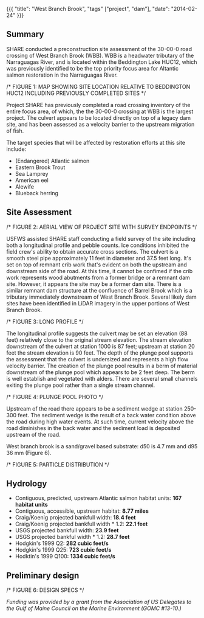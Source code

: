 {{{
	"title": "West Branch Brook",
	"tags" ["project", "dam"],
	"date": "2014-02-24"
}}}

Summary
-------

SHARE conducted a preconstruction site assessment of the 30-00-0 road crossing of West Branch Brook (WBB). WBB is a headwater tributary of the Narraguagas River, and is located within the Beddington Lake HUC12, which was previously identified to be the top priority focus area for Altantic salmon restoration in the Narraguagas River.


/* FIGURE 1: MAP SHOWING SITE LOCATION RELATIVE TO BEDDINGTON HUC12 INCLUDING PREVIOUSLY COMPLETED SITES */


Project SHARE has previously completed a road crossing inventory of the entire focus area, of which, the the 30-00-0 crossing at WBB is the largest project. The culvert appears to be located directly on top of a legacy dam site, and has been assessed as a velocity barrier to the upstream migration of fish.

The target species that will be affected by restoration efforts at this site include:

- (Endangered) Atlantic salmon
- Eastern Brook Trout
- Sea Lamprey
- American eel
- Alewife
- Blueback herring

Site Assessment
---------------


/* FIGURE 2: AERIAL VIEW OF PROJECT SITE WITH SURVEY ENDPOINTS */


USFWS assisted SHARE staff conducting a field survey of the site including both a longitudinal profile and pebble counts. Ice conditions inhibited the field crew's ability to obtain accurate cross sections. The culvert is a smooth steel pipe approximately 11 feet in diameter and 37.5 feet long. It's set on top of remnant crib work that's evident on both the upstream and downstream side of the road. At this time, it cannot be confimed if the crib work represents wood abutments from a former bridge or a remnant dam site. However, it appears the site may be a former dam site. There is a similar remnant dam structure at the confluence of Barrel Brook which is a tributary immediately downstream of West Branch Brook. Several likely dam sites have been identified in LiDAR imagery in the upper portions of West Branch Brook.


/* FIGURE 3: LONG PROFILE */


The longitudinal profile suggests the culvert may be set an elevation (88 feet) relatively close to the original stream elevation. The stream elevation downstream of the culvert at station 1000 is 87 feet; upstream at station 20 feet the stream elevation is 90 feet. The depth of the plunge pool supports the assessment that the culvert is undersized and represents a high flow velocity barrier. The creation of the plunge pool results in a berm of material downstream of the plunge pool which appears to be 2 feet deep. The berm is well establish and vegetated with alders. There are several small channels exiting the plunge pool rather than a single stream channel. 


/* FIGURE 4: PLUNGE POOL PHOTO */


Upstream of the road there appears to be a sediment wedge at station 250-300 feet. The sediment wedge is the result of a back water condition above the road during high water events. At such time, current velocity above the road diminishes in the back water and the sediment load is deposited upstream of the road.

West branch brook is a sand/gravel based substrate: d50 is 4.7 mm and d95 36 mm (Figure 6).


/* FIGURE 5: PARTICLE DISTRIBUTION */


Hydrology
---------

- Contiguous, predicted, upstream Atlantic salmon habitat units: **167 habitat units**
- Contiguous, accessible, upstream habitat: **8.77 miles**
- Craig/Koenig projected bankfull width: **18.4 feet**
- Craig/Koenig projected bankfull width * 1.2: **22.1 feet**
- USGS projected bankfull width: **23.9 feet**
- USGS projected bankful width * 1.2: **28.7 feet**
- Hodgkin's 1999 Q2: **282 cubic feet/s**
- Hodgkin's 1999 Q25: **723 cubic feet/s**
- Hodktin's 1999 Q100: **1334 cubic feet/s**


Preliminary design
------------------


/* FIGURE 6: DESIGN SPECS */


_Funding was provided by a grant from the Association of US Delegates to the Gulf of Maine Council on the Marine Environment (GOMC #13-10.)_
